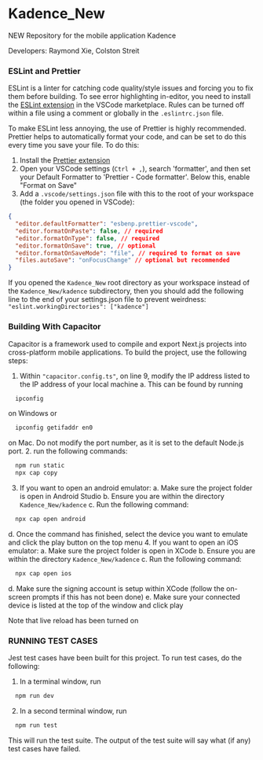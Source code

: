 # Kadence_New

NEW Repository for the mobile application Kadence

Developers: Raymond Xie, Colston Streit

### ESLint and Prettier

ESLint is a linter for catching code quality/style issues and forcing you to fix them before building. To see error highlighting in-editor, you need to install the [ESLint extension](vscode:extension/dbaeumer.vscode-eslint) in the VSCode marketplace. Rules can be turned off within a file using a comment or globally in the `.eslintrc.json` file.

To make ESLint less annoying, the use of Prettier is highly recommended. Prettier helps to automatically format your code, and can be set to do this every time you save your file. To do this:

1. Install the [Prettier extension](vscode:extension/esbenp.prettier-vscode)
2. Open your VSCode settings (`Ctrl + ,`), search 'formatter', and then set your Default Formatter to 'Prettier - Code formatter'. Below this, enable "Format on Save"
3. Add a `.vscode/settings.json` file with this to the root of your workspace (the folder you opened in VSCode):

```JSON
{
  "editor.defaultFormatter": "esbenp.prettier-vscode",
  "editor.formatOnPaste": false, // required
  "editor.formatOnType": false, // required
  "editor.formatOnSave": true, // optional
  "editor.formatOnSaveMode": "file", // required to format on save
  "files.autoSave": "onFocusChange" // optional but recommended
}
```

If you opened the `Kadence_New` root directory as your workspace instead of the `Kadence_New/kadence` subdirectory, then you should add the following line to the end of your settings.json file to prevent weirdness: `"eslint.workingDirectories": ["kadence"]`

### Building With Capacitor

Capacitor is a framework used to compile and export Next.js projects into cross-platform mobile applications. To build the project, use the following steps:

1. Within `"capacitor.config.ts"`, on line 9, modify the IP address listed to the IP address of your local machine
  a. This can be found by running
  ```bash
    ipconfig
  ```
  on Windows or
  ```bash
    ipconfig getifaddr en0
  ```
  on Mac. Do not modify the port number, as it is set to the default Node.js port.
2. run the following commands:
```bash
  npm run static
  npx cap copy
```
3. If you want to open an android emulator:
  a. Make sure the project folder is open in Android Studio
  b. Ensure you are within the directory `Kadence_New/kadence`
  c. Run the following command:
  ```bash
    npx cap open android
  ```
  d. Once the command has finished, select the device you want to emulate and click the play button on the top menu
4. If you want to open an iOS emulator:
  a. Make sure the project folder is open in XCode
  b. Ensure you are within the directory `Kadence_New/kadence`
  c. Run the following command:
  ```bash
    npx cap open ios
  ```
  d. Make sure the signing account is setup within XCode (follow the on-screen prompts if this has not been done)
  e. Make sure your connected device is listed at the top of the window and click play

Note that live reload has been turned on 

### RUNNING TEST CASES

Jest test cases have been built for this project. To run test cases, do the following:

1. In a terminal window, run
```bash
  npm run dev
```
2. In a second terminal window, run
```bash
  npm run test
```
This will run the test suite. The output of the test suite will say what (if any) test cases have failed.